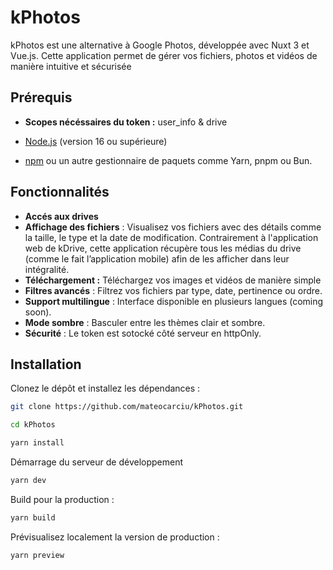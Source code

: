 # kPhotos

kPhotos est une alternative à Google Photos, développée avec Nuxt 3 et Vue.js. Cette application permet de gérer vos fichiers, photos et vidéos de manière intuitive et sécurisée

## Prérequis

- **Scopes nécéssaires du token :** user_info & drive

- [Node.js](https://nodejs.org/) (version 16 ou supérieure)
- [npm](https://www.npmjs.com/) ou un autre gestionnaire de paquets comme Yarn, pnpm ou Bun.

## Fonctionnalités

- **Accés aux drives**
- **Affichage des fichiers** : Visualisez vos fichiers avec des détails comme la taille, le type et la date de modification. Contrairement à l'application web de kDrive, cette application récupère tous les médias du drive (comme le fait l’application mobile) afin de les afficher dans leur intégralité.
- **Téléchargement :** Téléchargez vos images et vidéos de manière simple
- **Filtres avancés** : Filtrez vos fichiers par type, date, pertinence ou ordre.
- **Support multilingue** : Interface disponible en plusieurs langues (coming soon).
- **Mode sombre** : Basculer entre les thèmes clair et sombre.
- **Sécurité** : Le token est sotocké côté serveur en httpOnly.

## Installation

Clonez le dépôt et installez les dépendances :

```bash
git clone https://github.com/mateocarciu/kPhotos.git
```

```bash
cd kPhotos
```

```bash
yarn install
```

Démarrage du serveur de développement

```bash
yarn dev
```

Build pour la production :

```bash
yarn build
```

Prévisualisez localement la version de production :

```bash
yarn preview
```
